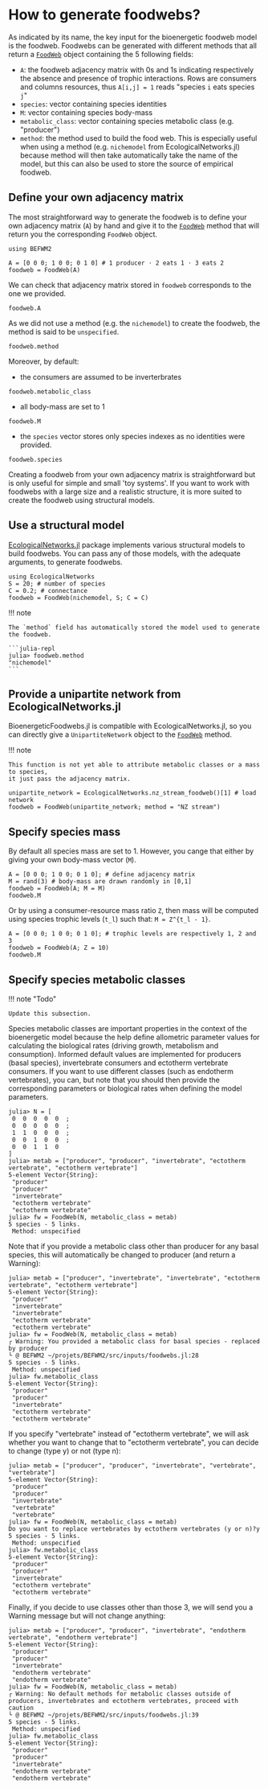 # How to generate foodwebs?

As indicated by its name,
the key input for the bioenergetic foodweb model is the foodweb.
Foodwebs can be generated with different methods that all return
a [`FoodWeb`](@ref) object containing the 5 following fields:

  - `A`: the foodweb adjacency matrix with 0s and 1s
    indicating respectively the absence and presence of trophic interactions.
    Rows are consumers and columns resources,
    thus `A[i,j] = 1` reads "species `i` eats species `j`"
  - `species`: vector containing species identities
  - `M`: vector containing species body-mass
  - `metabolic_class`: vector containing species metabolic class (e.g. "producer")
  - `method`: the method used to build the food web.
    This is especially useful when using a method
    (e.g. `nichemodel` from EcologicalNetworks.jl)
    because method will then take automatically take the name of the model,
    but this can also be used to store the source of empirical foodweb.

## Define your own adjacency matrix

The most straightforward way to generate the foodweb is to
define your own adjacency matrix (`A`) by hand
and give it to the [`FoodWeb`](@ref) method
that will return you the corresponding `FoodWeb` object.

```@setup befwm2
using BEFWM2
```

```@example befwm2
A = [0 0 0; 1 0 0; 0 1 0] # 1 producer ⋅ 2 eats 1 ⋅ 3 eats 2
foodweb = FoodWeb(A)
```

We can check that adjacency matrix stored in `foodweb` corresponds to the one we provided.

```@example befwm2
foodweb.A
```

As we did not use a method (e.g. the `nichemodel`) to create the foodweb,
the method is said to be `unspecified`.

```@example befwm2
foodweb.method
```

Moreover, by default:

  - the consumers are assumed to be inverterbrates

```@example befwm2
foodweb.metabolic_class
```

  - all body-mass are set to 1

```@example befwm2
foodweb.M
```

  - the `species` vector stores only species indexes as no identities were provided.

```@example befwm2
foodweb.species
```

Creating a foodweb from your own adjacency matrix is straightforward
but is only useful for simple and small 'toy systems'.
If you want to work with foodwebs with a large size and a realistic structure,
it is more suited to create the foodweb using structural models.

## Use a structural model

[EcologicalNetworks.jl](http://docs.ecojulia.org/EcologicalNetworks.jl/stable/) package
implements various structural models to build foodwebs.
You can pass any of those models, with the adequate arguments, to generate foodwebs.

```@example befwm2
using EcologicalNetworks
S = 20; # number of species
C = 0.2; # connectance
foodweb = FoodWeb(nichemodel, S; C = C)
```

!!! note
    
    The `method` field has automatically stored the model used to generate the foodweb.
    
    ```julia-repl
    julia> foodweb.method
    "nichemodel"
    ```

## Provide a unipartite network from EcologicalNetworks.jl

BioenergeticFoodwebs.jl is compatible with EcologicalNetworks.jl,
so you can directly give a `UnipartiteNetwork` object to the [`FoodWeb`](@ref) method.

!!! note
    
    This function is not yet able to attribute metabolic classes or a mass to species,
    it just pass the adjacency matrix.

```@example befwm2
unipartite_network = EcologicalNetworks.nz_stream_foodweb()[1] # load network
foodweb = FoodWeb(unipartite_network; method = "NZ stream")
```

## Specify species mass

By default all species mass are set to 1.
However, you cange that either by giving your own body-mass vector (`M`).

```@example befwm2
A = [0 0 0; 1 0 0; 0 1 0]; # define adjacency matrix
M = rand(3) # body-mass are drawn randomly in [0,1]
foodweb = FoodWeb(A; M = M)
foodweb.M
```

Or by using a consumer-resource mass ratio `Z`,
then mass will be computed using species trophic levels (``t_l``)
such that: ``M = Z^{t_l - 1}``.

```@example befwm2
A = [0 0 0; 1 0 0; 0 1 0]; # trophic levels are respectively 1, 2 and 3
foodweb = FoodWeb(A; Z = 10)
foodweb.M
```

## Specify species metabolic classes

!!! note "Todo"
    
    Update this subsection.

Species metabolic classes are important properties in the context of the bioenergetic model
because the help define allometric parameter values for calculating the biological rates
(driving growth, metabolism and consumption). Informed default values are implemented for
producers (basal species), invertebrate consumers and ectotherm vertebrate consumers. If you
want to use different classes (such as endotherm vertebrates), you can, but note that you
should then provide the corresponding parameters or biological rates when defining the model
parameters.

~~~outdated-snippet
julia> N = [
 0  0  0  0  0  ;
 0  0  0  0  0  ;
 1  1  0  0  0  ;
 0  0  1  0  0  ;
 0  0  1  1  0
]
julia> metab = ["producer", "producer", "invertebrate", "ectotherm vertebrate", "ectotherm vertebrate"]
5-element Vector{String}:
 "producer"
 "producer"
 "invertebrate"
 "ectotherm vertebrate"
 "ectotherm vertebrate"
julia> fw = FoodWeb(N, metabolic_class = metab)
5 species - 5 links.
 Method: unspecified
~~~

Note that if you provide a metabolic class other than producer for any basal species,
this will automatically be changed to producer (and return a Warning):

~~~outdated-snippet
julia> metab = ["producer", "invertebrate", "invertebrate", "ectotherm vertebrate", "ectotherm vertebrate"]
5-element Vector{String}:
 "producer"
 "invertebrate"
 "invertebrate"
 "ectotherm vertebrate"
 "ectotherm vertebrate"
julia> fw = FoodWeb(N, metabolic_class = metab)
┌ Warning: You provided a metabolic class for basal species - replaced by producer
└ @ BEFWM2 ~/projets/BEFWM2/src/inputs/foodwebs.jl:28
5 species - 5 links.
 Method: unspecified
julia> fw.metabolic_class
5-element Vector{String}:
 "producer"
 "producer"
 "invertebrate"
 "ectotherm vertebrate"
 "ectotherm vertebrate"
~~~

If you specify "vertebrate" instead of "ectotherm vertebrate", we will ask whether you want
to change that to "ectotherm vertebrate", you can decide to change (type y) or not (type n):

~~~outdated-snippet
julia> metab = ["producer", "producer", "invertebrate", "vertebrate", "vertebrate"]
5-element Vector{String}:
 "producer"
 "producer"
 "invertebrate"
 "vertebrate"
 "vertebrate"
julia> fw = FoodWeb(N, metabolic_class = metab)
Do you want to replace vertebrates by ectotherm vertebrates (y or n)?y
5 species - 5 links.
 Method: unspecified
julia> fw.metabolic_class
5-element Vector{String}:
 "producer"
 "producer"
 "invertebrate"
 "ectotherm vertebrate"
 "ectotherm vertebrate"
~~~

Finally, if you decide to use classes other than those 3, we will send you a Warning message
but will not change anything:

~~~outdated-snippet
julia> metab = ["producer", "producer", "invertebrate", "endotherm vertebrate", "endotherm vertebrate"]
5-element Vector{String}:
 "producer"
 "producer"
 "invertebrate"
 "endotherm vertebrate"
 "endotherm vertebrate"
julia> fw = FoodWeb(N, metabolic_class = metab)
┌ Warning: No default methods for metabolic classes outside of producers, invertebrates and ectotherm vertebrates, proceed with caution
└ @ BEFWM2 ~/projets/BEFWM2/src/inputs/foodwebs.jl:39
5 species - 5 links.
 Method: unspecified
julia> fw.metabolic_class
5-element Vector{String}:
 "producer"
 "producer"
 "invertebrate"
 "endotherm vertebrate"
 "endotherm vertebrate"
~~~
